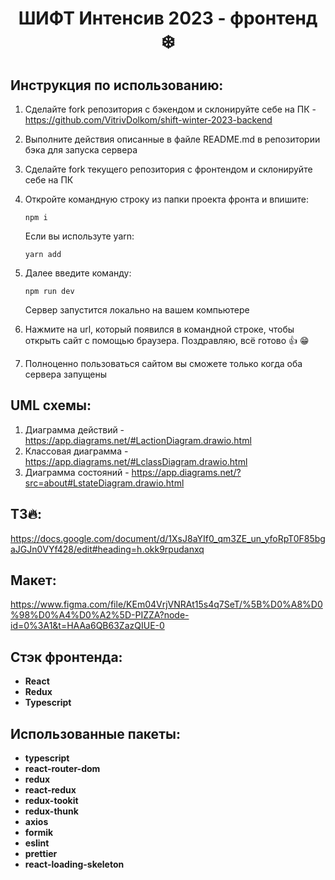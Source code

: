 **<h1 align="center">ШИФТ Интенсив 2023 - фронтенд ❄️</h1>**

## Инструкция по использованию:

1. Сделайте fork репозитория с бэкендом и склонируйте себе на ПК - https://github.com/VitrivDolkom/shift-winter-2023-backend

2. Выполните действия описанные в файле README.md в репозитории бэка для запуска сервера

3. Сделайте fork текущего репозитория с фронтендом и склонируйте себе на ПК

4. Откройте командную строку из папки проекта фронта и впишите:<br>
    ```
    npm i
    ```
    Если вы используте yarn:
    ```
    yarn add
    ```
5. Далее введите команду:
    ```
    npm run dev
    ```
    Сервер запустится локально на вашем компьютере
6. Нажмите на url, который появился в командной строке, чтобы открыть сайт с помощью браузера. Поздравляю, всё готово :thumbsup: :grin:

7. Полноценно пользоваться сайтом вы сможете только когда оба сервера запущены

## UML схемы:

1. Диаграмма действий - https://app.diagrams.net/#LactionDiagram.drawio.html
2. Классовая диаграмма - https://app.diagrams.net/#LclassDiagram.drawio.html
3. Диаграмма состояний - https://app.diagrams.net/?src=about#LstateDiagram.drawio.html

## ТЗ🔥:

https://docs.google.com/document/d/1XsJ8aYIf0_qm3ZE_un_yfoRpT0F85bgaJGJn0VYf428/edit#heading=h.okk9rpudanxq

## Макет:

https://www.figma.com/file/KEm04VrjVNRAt15s4q7SeT/%5B%D0%A8%D0%98%D0%A4%D0%A2%5D-PIZZA?node-id=0%3A1&t=HAAa6QB63ZazQIUE-0

## Стэк фронтенда:

-   **React**
-   **Redux**
-   **Typescript**

## Использованные пакеты:

-   **typescript**
-   **react-router-dom**
-   **redux**
-   **react-redux**
-   **redux-tookit**
-   **redux-thunk**
-   **axios**
-   **formik**
-   **eslint**
-   **prettier**
-   **react-loading-skeleton**
